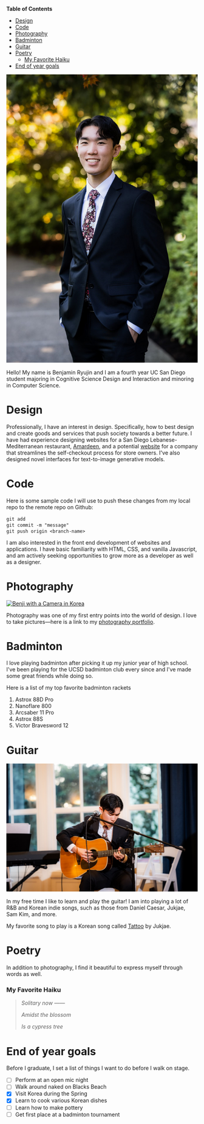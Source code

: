 **Table of Contents**
- [Design](#design)
- [Code](#code)
- [Photography](#photography)
- [Badminton](#badminton)
- [Guitar](#guitar)
- [Poetry](#poetry)
    - [My Favorite Haiku](#my-favorite-haiku)
- [End of year goals](#end-of-year-goals)

![Image of Benji](/images/HeadShot.JPG)

Hello! My name is Benjamin Ryujin and I am a fourth year UC San Diego student majoring in Cognitive Science Design and Interaction and minoring in Computer Science.

# Design

Professionally, I have an interest in design. Specifically, how to best design and create goods and services that push society towards a better future. I have had experience designing websites for a San Diego Lebanese-Mediterranean restaurant, [Amardeen](https://www.figma.com/proto/gEobvcJfpy4sqYNO3ZrNRW/187B-File?page-id=418%3A48&node-id=843-768&starting-point-node-id=418%3A439&mode=design&t=jStalitUY7tVtHgY-1), and a potential [website](https://www.figma.com/proto/lPqWITfVVQr1qBU6g1kWEt/CSE-170-Finalized-build?page-id=0%3A1&node-id=6-165&starting-point-node-id=6%3A165&scaling=contain&mode=design&t=TPUsU133me0V8Qb4-1) for a company that streamlines the self-checkout process for store owners.  I've also designed novel interfaces for text-to-image generative models. 

# Code

Here is some sample code I will use to push these changes from my local repo to the remote repo on Github:

```
git add
git commit -m "message"
git push origin <branch-name>
```

I am also interested in the front end development of websites and applications. I have basic familiarity with HTML, CSS, and vanilla Javascript, and am actively seeking opportunities to grow more as a developer as well as a designer.

# Photography

[![Benji with a Camera in Korea](/images/Busan%20w%20Camera.jpg)](https://benjiryujin.myportfolio.com/)

Photography was one of my first entry points into the world of design. I love to take pictures—here is a link to my [photography portfolio](https://benjiryujin.myportfolio.com/).

# Badminton

I love playing badminton after picking it up my junior year of high school. I've been playing for the UCSD badminton club every since and I've made some great friends while doing so.

Here is a list of my top favorite badminton rackets
1. Astrox 88D Pro
2. Nanoflare 800 
3. Arcsaber 11 Pro
4. Astrox 88S
5. Victor Bravesword 12


# Guitar

![Benji playing guitar](/images/Benji%20guitar.jpg)

In my free time I like to learn and play the guitar! I am into playing a lot of R&B and Korean indie songs, such as those from Daniel Caesar, Jukjae, Sam Kim, and more.

My favorite song to play is a Korean song called [Tattoo](https://open.spotify.com/embed/track/3B4AOfW6nDbCPb1pIEczJQ?utm_source=generator) by Jukjae.


# Poetry

In addition to photography, I find it beautiful to express myself through words as well. 

### My Favorite Haiku
> _Solitary now ——_
> 
> _Amidst the blossom_
> 
> _Is a cypress tree_

# End of year goals

Before I graduate, I set a list of things I want to do before I walk on stage.

- [ ] Perform at an open mic night
- [ ] Walk around naked on Blacks Beach 
- [x] Visit Korea during the Spring
- [x] Learn to cook various Korean dishes
- [ ] Learn how to make pottery
- [ ] Get first place at a badminton tournament
